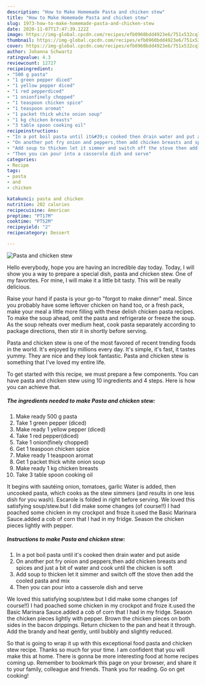 ```yaml
---
description: "How to Make Homemade Pasta and chicken stew"
title: "How to Make Homemade Pasta and chicken stew"
slug: 1973-how-to-make-homemade-pasta-and-chicken-stew
date: 2020-11-07T17:47:39.122Z
image: https://img-global.cpcdn.com/recipes/efb0960bdd4923e6/751x532cq70/pasta-and-chicken-stew-recipe-main-photo.jpg
thumbnail: https://img-global.cpcdn.com/recipes/efb0960bdd4923e6/751x532cq70/pasta-and-chicken-stew-recipe-main-photo.jpg
cover: https://img-global.cpcdn.com/recipes/efb0960bdd4923e6/751x532cq70/pasta-and-chicken-stew-recipe-main-photo.jpg
author: Johanna Schwartz
ratingvalue: 4.3
reviewcount: 12727
recipeingredient:
- "500 g pasta"
- "1 green pepper diced"
- "1 yellow pepper diced"
- "1 red pepperdiced"
- "1 onionfinely chopped"
- "1 teaspoon chicken spice"
- "1 teaspoon aromat"
- "1 packet thick white onion soup"
- "1 kg chicken breasts"
- "3 table spoon cooking oil"
recipeinstructions:
- "In a pot boil pasta until it&#39;s cooked then drain water and put aside"
- "On another pot fry onion and peppers,then add chicken breasts and spices and just a bit of water and cook until the chicken is soft"
- "Add soup to thicken let it simmer and switch off the stove then add the cooled pasta and mix"
- "Then you can pour into a casserole dish and serve"
categories:
- Recipe
tags:
- pasta
- and
- chicken

katakunci: pasta and chicken 
nutrition: 202 calories
recipecuisine: American
preptime: "PT17M"
cooktime: "PT52M"
recipeyield: "2"
recipecategory: Dessert

---
```



![Pasta and chicken stew](https://img-global.cpcdn.com/recipes/efb0960bdd4923e6/751x532cq70/pasta-and-chicken-stew-recipe-main-photo.jpg)

Hello everybody, hope you are having an incredible day today. Today, I will show you a way to prepare a special dish, pasta and chicken stew. One of my favorites. For mine, I will make it a little bit tasty. This will be really delicious.

Raise your hand if pasta is your go-to &#34;forgot to make dinner&#34; meal. Since you probably have some leftover chicken on hand too, or a fresh pack, make your meal a little more filling with these delish chicken pasta recipes. To make the soup ahead, omit the pasta and refrigerate or freeze the soup. As the soup reheats over medium heat, cook pasta separately according to package directions, then stir it in shortly before serving.

Pasta and chicken stew is one of the most favored of recent trending foods in the world. It's enjoyed by millions every day. It's simple, it's fast, it tastes yummy. They are nice and they look fantastic. Pasta and chicken stew is something that I've loved my entire life.


To get started with this recipe, we must prepare a few components. You can have pasta and chicken stew using 10 ingredients and 4 steps. Here is how you can achieve that.

<!--inarticleads1-->

##### The ingredients needed to make Pasta and chicken stew:

1. Make ready 500 g pasta
1. Take 1 green pepper (diced)
1. Make ready 1 yellow pepper (diced)
1. Take 1 red pepper(diced)
1. Take 1 onion(finely chopped)
1. Get 1 teaspoon chicken spice
1. Make ready 1 teaspoon aromat
1. Get 1 packet thick white onion soup
1. Make ready 1 kg chicken breasts
1. Take 3 table spoon cooking oil


It begins with sautéing onion, tomatoes, garlic Water is added, then uncooked pasta, which cooks as the stew simmers (and results in one less dish for you wash). Escarole is folded in right before serving. We loved this satisfying soup/stew.but I did make some changes (of course!!) I had poached some chicken in my crockpot and froze it.used the Basic Marinara Sauce.added a cob of corn that I had in my fridge. Season the chicken pieces lightly with pepper. 

<!--inarticleads2-->

##### Instructions to make Pasta and chicken stew:

1. In a pot boil pasta until it&#39;s cooked then drain water and put aside
1. On another pot fry onion and peppers,then add chicken breasts and spices and just a bit of water and cook until the chicken is soft
1. Add soup to thicken let it simmer and switch off the stove then add the cooled pasta and mix
1. Then you can pour into a casserole dish and serve


We loved this satisfying soup/stew.but I did make some changes (of course!!) I had poached some chicken in my crockpot and froze it.used the Basic Marinara Sauce.added a cob of corn that I had in my fridge. Season the chicken pieces lightly with pepper. Brown the chicken pieces on both sides in the bacon drippings. Return chicken to the pan and heat it through. Add the brandy and heat gently, until bubbly and slightly reduced. 

So that is going to wrap it up with this exceptional food pasta and chicken stew recipe. Thanks so much for your time. I am confident that you will make this at home. There is gonna be more interesting food at home recipes coming up. Remember to bookmark this page on your browser, and share it to your family, colleague and friends. Thank you for reading. Go on get cooking!
